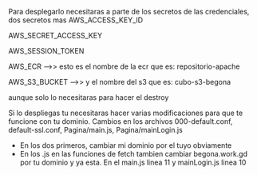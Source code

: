 Para desplegarlo necesitaras a parte de los secretos de las credenciales, dos secretos mas
AWS_ACCESS_KEY_ID

AWS_SECRET_ACCESS_KEY

AWS_SESSION_TOKEN

AWS_ECR    -->> esto es el nombre de la ecr que es: repositorio-apache

AWS_S3_BUCKET   -->> y el nombre del s3 que es: cubo-s3-begona

aunque solo lo necesitaras para hacer el destroy

Si lo despliegas tu necesitaras hacer varias modificaciones para que te funcione con tu dominio.
Cambios en los archivos 000-default.conf, default-ssl.conf, Pagina/main.js, Pagina/mainLogin.js
- En los dos primeros, cambiar mi dominio por el tuyo obviamente
- En los .js en las funciones de fetch tambien cambiar begona.work.gd por tu dominio y ya esta. En el main.js linea 11 y mainLogin.js linea 10